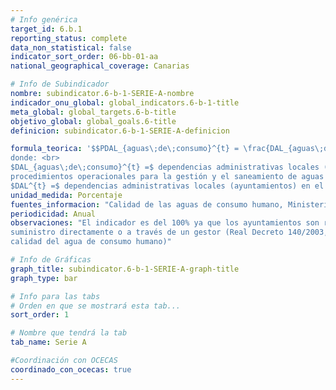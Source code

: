 ```yaml
---
# Info genérica
target_id: 6.b.1
reporting_status: complete
data_non_statistical: false
indicator_sort_order: 06-bb-01-aa
national_geographical_coverage: Canarias

# Info de Subindicador
nombre: subindicator.6-b-1-SERIE-A-nombre
indicador_onu_global: global_indicators.6-b-1-title
meta_global: global_targets.6-b-title
objetivo_global: global_goals.6-title
definicion: subindicator.6-b-1-SERIE-A-definicion

formula_teorica: '$$PDAL_{aguas\;de\;consumo}^{t} = \frac{DAL_{aguas\;de\;consumo}^{t}}{DAL^{t}} \cdot 100$$ <br>
donde: <br>
$DAL_{aguas\;de\;consumo}^{t} =$ dependencias administrativas locales (ayuntamientos) que han establecido políticas y
procedimientos operacionales para la gestión y el saneamiento de aguas de consumo en el año $t$ <br>
$DAL^{t} =$ dependencias administrativas locales (ayuntamientos) en el año $t$'
unidad_medida: Porcentaje
fuentes_informacion: "Calidad de las aguas de consumo humano, Ministerio de Sanidad"
periodicidad: Anual
observaciones: "El indicador es del 100% ya que los ayuntamientos son responsables de la calidad del agua de consumo humano, pudiendo gestionar su
suministro directamente o a través de un gestor (Real Decreto 140/2003, de 7 de febrero, por el que se establecen los criterios sanitarios de la
calidad del agua de consumo humano)"

# Info de Gráficas
graph_title: subindicator.6-b-1-SERIE-A-graph-title
graph_type: bar

# Info para las tabs
# Orden en que se mostrará esta tab...
sort_order: 1

# Nombre que tendrá la tab
tab_name: Serie A

#Coordinación con OCECAS
coordinado_con_ocecas: true
---
```



